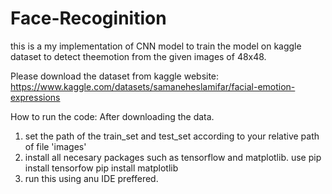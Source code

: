 # Face-Recoginition

this is a my implementation of CNN model to train the model on kaggle dataset to detect theemotion from the given images of 48x48.

Please download the dataset from kaggle website:
https://www.kaggle.com/datasets/samaneheslamifar/facial-emotion-expressions 

How to run the code:
After downloading the data.
1. set the path of the train_set and test_set according to your relative path of file 'images'
2. install all necesary packages such as tensorflow and matplotlib.
use 
pip install tensorfow 
pip install matplotlib
4. run this using anu IDE preffered.
